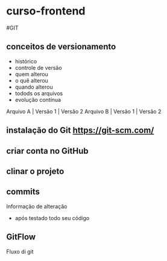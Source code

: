 # curso-frontend


#GIT
## conceitos de versionamento
- histórico 
- controle de versão 
- quem alterou
- o quê alterou
- quando alterou 
- todods os arquivos
- evolução contínua 

Arquivo A | Versão 1 | Versão 2
Arquivo B | Versão 1 | Versão 2

## instalação do Git https://git-scm.com/

## criar conta no GitHub


## clinar o projeto

## commits
Informação  de alteração 
- após  testado todo seu código 

## GitFlow
Fluxo di git
